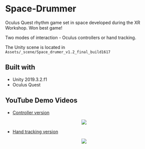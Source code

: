 # Space-Drummer
Oculus Quest rhythm game set in space developed during the XR Workshop. Won best game!

Two modes of interaction - Oculus controllers or hand tracking.

The Unity scene is located in ```Assets/_scene/Space_drumer_v1.2_final_build1617```

## Built with
* Unity 2019.3.2.f1
* Oculus Quest

## YouTube Demo Videos
* [Controller version](https://www.youtube.com/watch?v=I9bjhcij9YI)
<p align="center">
  <img src=demoControllers.gif>
</p>

* [Hand tracking version](https://www.youtube.com/watch?v=ZvvkbhE5bCo)
<p align="center">
  <img src=demoHandTracking.gif>
</p>

